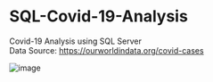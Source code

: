 # SQL-Covid-19-Analysis
Covid-19 Analysis using SQL Server<br>
Data Source: https://ourworldindata.org/covid-cases

![image](https://user-images.githubusercontent.com/109499310/229444084-ff4291d5-4ae5-4b61-9c5d-b388417fbf06.png)
